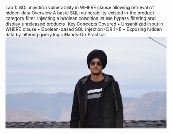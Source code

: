 Lab 1: SQL injection vulnerability in WHERE clause allowing retrieval of hidden data
Overview
A basic SQLi vulnerability existed in the product category filter. Injecting a boolean condition let me bypass filtering and display unreleased products.
Key Concepts Covered
•	Unsanitized input in WHERE clause
•	Boolean-based SQL injection (OR 1=1)
•	Exposing hidden data by altering query logic
Hands-On Practical
![Alt Text](https://github.com/Harbeer-Singh/Portswigger-Labs/blob/main/SQL%20INJECTION/LAB1/DSC03806_optimized_700.jpg)
